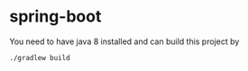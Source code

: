 # spring-boot

You need to have java 8 installed and can build this project by 
```
./gradlew build
```
